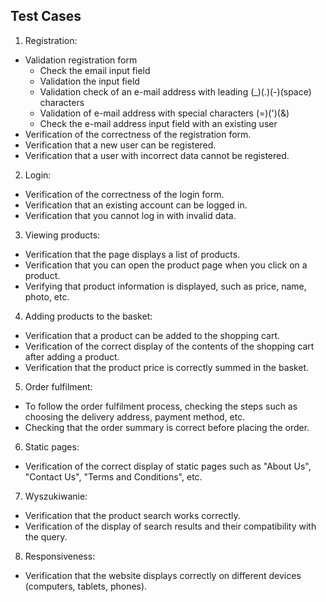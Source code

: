 ## Test Cases

1. Registration:

- Validation registration form
    - Check the email input field
    - Validation the input field
    - Validation check of an e-mail address with leading (_)(.)(-)(space) characters
    - Validation of e-mail address with special characters (=)(')(&)
    - Check the e-mail address input field with an existing user
- Verification of the correctness of the registration form.
- Verification that a new user can be registered.
- Verification that a user with incorrect data cannot be registered.

2. Login:

- Verification of the correctness of the login form.
- Verification that an existing account can be logged in.
- Verification that you cannot log in with invalid data.

3. Viewing products:

- Verification that the page displays a list of products.
- Verification that you can open the product page when you click on a product.
- Verifying that product information is displayed, such as price, name, photo, etc.

4. Adding products to the basket:

- Verification that a product can be added to the shopping cart.
- Verification of the correct display of the contents of the shopping cart after adding a product.
- Verification that the product price is correctly summed in the basket.

5. Order fulfilment:

- To follow the order fulfilment process, checking the steps such as choosing the delivery address, payment method, etc.
- Checking that the order summary is correct before placing the order.

6. Static pages:

- Verification of the correct display of static pages such as "About Us", "Contact Us", "Terms and Conditions", etc.

7. Wyszukiwanie:

- Verification that the product search works correctly.
- Verification of the display of search results and their compatibility with the query.

8. Responsiveness:

- Verification that the website displays correctly on different devices (computers, tablets, phones).
